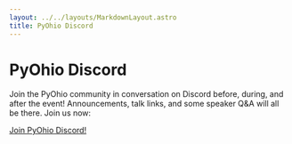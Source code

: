 ```yaml
---
layout: ../../layouts/MarkdownLayout.astro
title: PyOhio Discord
---
```


# PyOhio Discord

Join the PyOhio community in conversation on Discord before, during, and after the event! Announcements, talk links, and some speaker Q&A will all be there. Join us now:

[Join PyOhio Discord!](https://discord.gg/agA4D7Mmdn)
